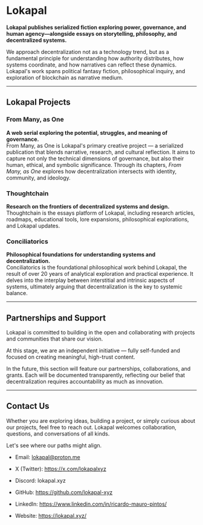 # Lokapal

**Lokapal publishes serialized fiction exploring power, governance, and human agency—alongside essays on storytelling, philosophy, and decentralized systems.**

We approach decentralization not as a technology trend, but as a fundamental principle for understanding how authority distributes, how systems coordinate, and how narratives can reflect these dynamics. Lokapal's work spans political fantasy fiction, philosophical inquiry, and exploration of blockchain as narrative medium.

---

## Lokapal Projects

### From Many, as One  
**A web serial exploring the potential, struggles, and meaning of governance.**  
From Many, as One is Lokapal's primary creative project — a serialized publication that blends narrative, research, and cultural reflection. It aims to capture not only the technical dimensions of governance, but also their human, ethical, and symbolic significance. Through its chapters, *From Many, as One* explores how decentralization intersects with identity, community, and ideology.

### Thoughtchain
**Research on the frontiers of decentralized systems and design.**  
Thoughtchain is the essays platform of Lokapal, including research articles, roadmaps, educational tools, lore expansions, philosophical explorations, and Lokapal updates.


### Conciliatorics  
**Philosophical foundations for understanding systems and decentralization.**  
Conciliatorics is the foundational philosophical work behind Lokapal, the result of over 20 years of analytical exploration and practical experience. It delves into the interplay between interstitial and intrinsic aspects of systems, ultimately arguing that decentralization is the key to systemic balance.

---

## Partnerships and Support

Lokapal is committed to building in the open and collaborating with projects and communities that share our vision.  

At this stage, we are an independent initiative — fully self-funded and focused on creating meaningful, high-trust content.  

In the future, this section will feature our partnerships, collaborations, and grants. Each will be documented transparently, reflecting our belief that decentralization requires accountability as much as innovation.  

---

## Contact Us

Whether you are exploring ideas, building a project, or simply curious about our projects, feel free to reach out. Lokapal welcomes collaboration, questions, and conversations of all kinds.

Let's see where our paths might align.

- Email: lokapal@proton.me

- X (Twitter): https://x.com/lokapalxyz

- Discord: lokapal.xyz

- GitHub: https://github.com/lokapal-xyz

- LinkedIn: https://www.linkedin.com/in/ricardo-mauro-pintos/

- Website: https://lokapal.xyz/
